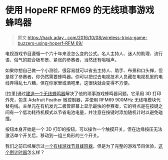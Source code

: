 # 使用 HopeRF RFM69 的无线琐事游戏蜂鸣器

> 原文:[https://hack aday . com/2016/10/08/wireless-trivia-game-buzzers-using-hoperf-RFM 69/](https://hackaday.com/2016/10/08/wireless-trivia-game-buzzers-using-hoperf-rfm69/)

电视游戏节目遵循一个六十年来没怎么变的公式。名人主持人、迷人的助理、流行语、俗气的胶合板布景、紧张的参赛者，当然还有嗡嗡声。

如果你想自己做一个小测验，很容易就可以省去主持人、助手、布景和口头禅，但是除了参赛者，你仍然需要蜂鸣器。你可以把过去电视技术人员藏在电视机里的电线弄得乱七八糟，但在你家里或酒吧里，这很快就会变得不方便。

[拉里]通过[建造一个无线蜂鸣器](http://amateurmachinemaster.blogspot.co.uk/2016/10/wireless-buzzers.html)解决了他的琐事游戏蜂鸣器问题。它采用 3D 打印外壳，包含 Adafruit Feather 微控制器，并使用 RFM69 900MHz 无线电模块代替电线。主单元在有机发光二极管屏幕上显示最快的参赛者，它的特点是在按键之间有一个低功耗待机模式以节省电池电量，并注意在按键时添加随机计时以避免碰撞。

按钮本身开始是一个 3D 打印的按钮，可以操作一个触摸开关，但在边缘按压无法激活单个开关后，移动到一组三角形的三个开关。

我们之前已经展示过[一个有线游戏节目蜂鸣器](http://hackaday.com/2012/02/03/office-game-show-buzzer-keeps-things-fair-and-square/)，但是为了完整的游戏节目体验，[这个倒计时器](http://hackaday.com/2015/06/05/nice-looking-countdown-timer-for-the-home-game-show-enthusiest/)怎么样？